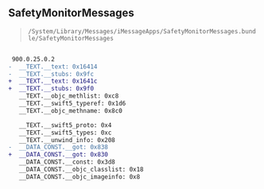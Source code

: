 ## SafetyMonitorMessages

> `/System/Library/Messages/iMessageApps/SafetyMonitorMessages.bundle/SafetyMonitorMessages`

```diff

 900.0.25.0.2
-  __TEXT.__text: 0x16414
-  __TEXT.__stubs: 0x9fc
+  __TEXT.__text: 0x1641c
+  __TEXT.__stubs: 0x9f0
   __TEXT.__objc_methlist: 0xc8
   __TEXT.__swift5_typeref: 0x1d6
   __TEXT.__objc_methname: 0x8c0

   __TEXT.__swift5_proto: 0x4
   __TEXT.__swift5_types: 0xc
   __TEXT.__unwind_info: 0x208
-  __DATA_CONST.__got: 0x838
+  __DATA_CONST.__got: 0x830
   __DATA_CONST.__const: 0x3d8
   __DATA_CONST.__objc_classlist: 0x18
   __DATA_CONST.__objc_imageinfo: 0x8

```
